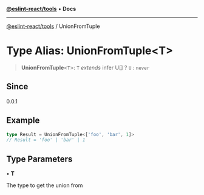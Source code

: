 [**@eslint-react/tools**](../README.md) • **Docs**

***

[@eslint-react/tools](../README.md) / UnionFromTuple

# Type Alias: UnionFromTuple\<T\>

> **UnionFromTuple**\<`T`\>: `T` *extends* infer U[] ? `U` : `never`

## Since

0.0.1

## Example

```ts
type Result = UnionFromTuple<['foo', 'bar', 1]>
// Result = 'foo' | 'bar' | 1
```

## Type Parameters

• **T**

The type to get the union from
